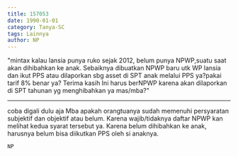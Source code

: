 ```yaml
---
title: 157053
date: 1990-01-01
category: Tanya-SC
tags: Lainnya
author: NP
---
```


"mintax kalau lansia punya ruko sejak 2012, belum punya NPWP,suatu saat akan dihibahkan ke anak. Sebaiknya dibuatkan NPWP baru utk WP lansia dan ikut PPS atau dilaporkan sbg asset di SPT anak melalui PPS ya?pakai tarif 8% benar ya? Terima kasih Ini harus berNPWP karena akan dilaporkan di SPT tahunan yg menghibahkan ya mas/mba?"

---

coba digali dulu aja Mba apakah orangtuanya sudah memenuhi persyaratan subjektif dan objektif atau belum. Karena wajib/tidaknya daftar NPWP kan melihat kedua syarat tersebut ya. Karena belum dihibahkan ke anak, harusnya belum bisa diikutkan PPS oleh si anaknya.

`NP`
